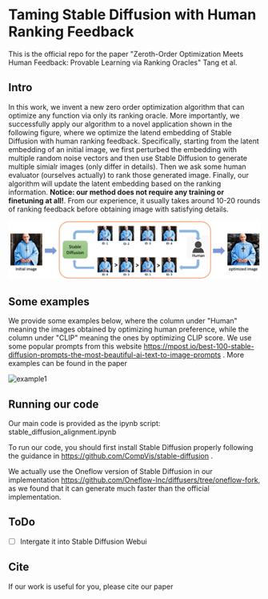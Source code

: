 # Taming Stable Diffusion with Human Ranking Feedback



This is the official repo for the paper "Zeroth-Order Optimization Meets Human Feedback: Provable Learning via  Ranking Oracles" Tang et al.





## Intro

In this work, we invent a new zero order optimization algorithm that can optimize any function via only its ranking oracle. More importantly, we successfully apply our algorithm to a novel application shown in the following figure, where we optimize the latend embedding of Stable Diffusion with human ranking feedback. Specifically, starting from the latent embedding of an initial image, we first perturbed the embedding with multiple random noise vectors and then use Stable Diffusion to generate multiple simialr images (only differ in details). Then we ask some human evaluator (ourselves actually) to rank those generated image. Finally, our algorithm will update the latent embedding based on the ranking information. **Notice: our method does not require any training or finetuning at all!**. From our experience, it usually takes around 10-20 rounds of ranking feedback before obtaining image with satisfying details.

![overview](overview.png)



## Some examples

We provide some examples below, where the column under "Human" meaning the images obtained by optimizing human preference, while the column under "CLIP" meaning the ones by optimizing CLIP score. We use some popular prompts from this website https://mpost.io/best-100-stable-diffusion-prompts-the-most-beautiful-ai-text-to-image-prompts . More examples can be found in the paper

![example1](example1.png)





## Running our code

Our main code is provided as the ipynb script: stable_diffusion_alignment.ipynb



To run our code, you should first install Stable Diffusion properly following the guidance in https://github.com/CompVis/stable-diffusion .



We actually use the Oneflow version of Stable Diffusion in our implementation https://github.com/Oneflow-Inc/diffusers/tree/oneflow-fork, as we found that it can generate much faster than the official implementation.





## ToDo

- [ ] Intergate it into Stable Diffusion Webui





## Cite

If our work is useful for you, please cite our paper

